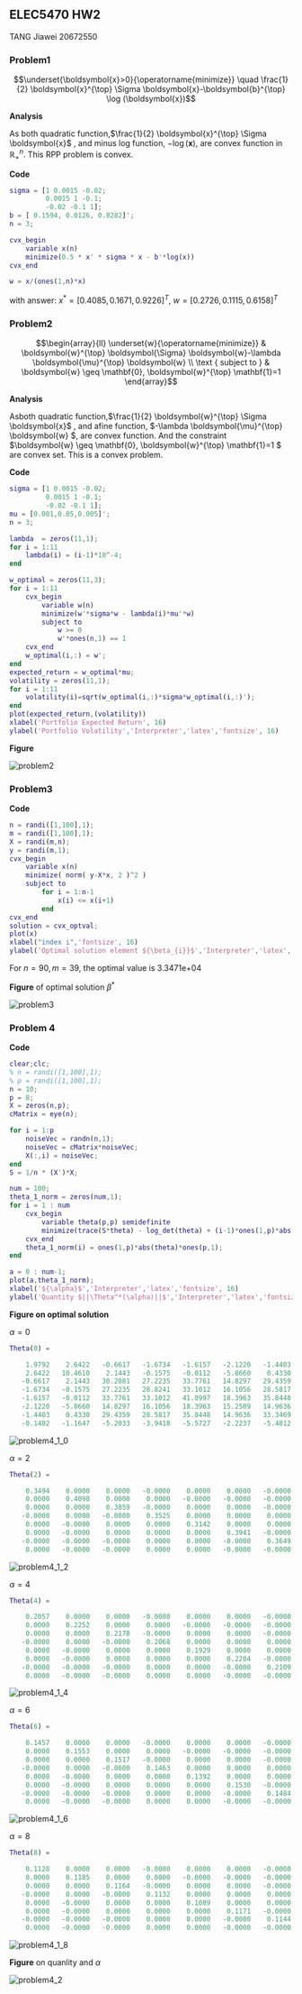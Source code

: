 ## ELEC5470 HW2

TANG Jiawei 20672550

### Problem1

$$\underset{\boldsymbol{x}>0}{\operatorname{minimize}} \quad \frac{1}{2} \boldsymbol{x}^{\top} \Sigma \boldsymbol{x}-\boldsymbol{b}^{\top} \log (\boldsymbol{x})$$

**Analysis**

As both quadratic function,$\frac{1}{2} \boldsymbol{x}^{\top} \Sigma \boldsymbol{x}$ , and minus log function, $-\log (\boldsymbol{x})$, are convex function in $\mathbb{R}^n_+$. This RPP problem is convex.

**Code**

```matlab
sigma = [1 0.0015 -0.02;
         0.0015 1 -0.1;
         -0.02 -0.1 1];
b = [ 0.1594, 0.0126, 0.8282]';
n = 3;

cvx_begin
    variable x(n)
    minimize(0.5 * x' * sigma * x - b'*log(x))
cvx_end

w = x/(ones(1,n)*x)
```

with answer: $x^* =[0.4085, 0.1671, 0.9226]^T$, $w = [0.2726, 0.1115, 0.6158]^T$



### Problem2

$$\begin{array}{ll}
\underset{w}{\operatorname{minimize}} & \boldsymbol{w}^{\top} \boldsymbol{\Sigma} \boldsymbol{w}-\lambda \boldsymbol{\mu}^{\top} \boldsymbol{w} \\
\text { subject to } & \boldsymbol{w} \geq \mathbf{0}, \boldsymbol{w}^{\top} \mathbf{1}=1
\end{array}$$

**Analysis**

Asboth quadratic function,$\frac{1}{2} \boldsymbol{w}^{\top} \Sigma \boldsymbol{x}$ , and afine function, $-\lambda \boldsymbol{\mu}^{\top} \boldsymbol{w} $, are convex function. And the constraint $\boldsymbol{w} \geq \mathbf{0}, \boldsymbol{w}^{\top} \mathbf{1}=1
$ are convex set. This is a convex problem.

**Code**

```matlab
sigma = [1 0.0015 -0.02;
         0.0015 1 -0.1;
         -0.02 -0.1 1];
mu = [0.001,0.05,0.005]';
n = 3;

lambda  = zeros(11,1);
for i = 1:11
    lambda(i) = (i-1)*10^-4;
end

w_optimal = zeros(11,3);
for i = 1:11
    cvx_begin
        variable w(n)
        minimize(w'*sigma*w - lambda(i)*mu'*w)
        subject to
            w >= 0
            w'*ones(n,1) == 1
    cvx_end 
    w_optimal(i,:) = w';
end
expected_return = w_optimal*mu;
volatility = zeros(11,1);
for i = 1:11
    volatility(i)=sqrt(w_optimal(i,:)*sigma*w_optimal(i,:)');
end
plot(expected_return,(volatility))
xlabel('Portfolio Expected Return', 16)
ylabel('Portfolio Volatility','Interpreter','latex','fontsize', 16)
```

**Figure**

![problem2](/home/jtangas/Documents/jiawei/04_github/ELEC5470_HW/HW2/script/problem2.png)

### Problem3

**Code**

```matlab
n = randi([1,100],1);
m = randi([1,100],1);
X = randi(m,n);
y = randi(m,1);
cvx_begin
    variable x(n)
    minimize( norm( y-X*x, 2 )^2 )
    subject to
        for i = 1:n-1
            x(i) <= x(i+1)
        end
cvx_end
solution = cvx_optval;
plot(x)
xlabel("index i",'fontsize', 16)
ylabel('Optimal solution element ${\beta_{i}}$','Interpreter','latex','fontsize', 16)
```

For $n=90, m=39$, the optimal value  is 3.3471e+04

**Figure** of optimal solution $\beta^*$

![problem3](/home/jtangas/Documents/jiawei/04_github/ELEC5470_HW/HW2/script/problem3.png)

### Problem 4

**Code**

```matlab
clear;clc;
% n = randi([1,100],1);
% p = randi([1,100],1);
n = 10;
p = 8;
X = zeros(n,p);
cMatrix = eye(n);

for i = 1:p
    noiseVec = randn(n,1);
    noiseVec = cMatrix*noiseVec;
    X(:,i) = noiseVec;
end
S = 1/n * (X')*X;

num = 100;
theta_1_norm = zeros(num,1);
for i = 1 : num
    cvx_begin
        variable theta(p,p) semidefinite
        minimize(trace(S*theta) - log_det(theta) + (i-1)*ones(1,p)*abs(theta)*ones(p,1))
    cvx_end
    theta_1_norm(i) = ones(1,p)*abs(theta)*ones(p,1);
end

a = 0 : num-1;
plot(a,theta_1_norm);
xlabel('${\alpha}$','Interpreter','latex','fontsize', 16)
ylabel('Quantity $||\Theta^*(\alpha)||$','Interpreter','latex','fontsize', 16)
```

**Figure on optimal solution**

$\alpha=0$

```matlab
Theta(0) =

    1.9792    2.6422   -0.6617   -1.6734   -1.6157   -2.1220   -1.4403   -0.1402
    2.6422   10.4610    2.1443   -0.1575   -0.0112   -5.8660    0.4330   -1.1647
   -0.6617    2.1443   30.2081   27.2235   33.7761   14.8297   29.4359   -5.2033
   -1.6734   -0.1575   27.2235   28.8241   33.1012   16.1056   28.5817   -3.9418
   -1.6157   -0.0112   33.7761   33.1012   41.0997   18.3963   35.8448   -5.5727
   -2.1220   -5.8660   14.8297   16.1056   18.3963   15.2509   14.9636   -2.2237
   -1.4403    0.4330   29.4359   28.5817   35.8448   14.9636   33.3469   -5.4812
   -0.1402   -1.1647   -5.2033   -3.9418   -5.5727   -2.2237   -5.4812    1.9783

```

![problem4_1_0](/home/jtangas/Documents/jiawei/04_github/ELEC5470_HW/HW2/script/problem4_1_0.png)

$\alpha=2$

```matlab
Theta(2) =

    0.3494    0.0000    0.0000   -0.0000    0.0000    0.0000   -0.0000    0.0000
    0.0000    0.4098    0.0000    0.0000   -0.0000   -0.0000   -0.0000   -0.0000
    0.0000    0.0000    0.3859   -0.0000    0.0000    0.0000   -0.0000   -0.0000
   -0.0000    0.0000   -0.0000    0.3525    0.0000    0.0000    0.0000    0.0000
    0.0000   -0.0000    0.0000    0.0000    0.3142    0.0000    0.0000    0.0000
    0.0000   -0.0000    0.0000    0.0000    0.0000    0.3941   -0.0000   -0.0000
   -0.0000   -0.0000   -0.0000    0.0000    0.0000   -0.0000    0.3649   -0.0000
    0.0000   -0.0000   -0.0000    0.0000    0.0000   -0.0000   -0.0000    0.2661

```

![problem4_1_2](/home/jtangas/Documents/jiawei/04_github/ELEC5470_HW/HW2/script/problem4_1_2.png)

$\alpha=4$

```matlab
Theta(4) =

    0.2057    0.0000    0.0000   -0.0000    0.0000    0.0000   -0.0000    0.0000
    0.0000    0.2252    0.0000    0.0000   -0.0000   -0.0000   -0.0000   -0.0000
    0.0000    0.0000    0.2178   -0.0000    0.0000    0.0000   -0.0000   -0.0000
   -0.0000    0.0000   -0.0000    0.2068    0.0000    0.0000    0.0000    0.0000
    0.0000   -0.0000    0.0000    0.0000    0.1929    0.0000    0.0000    0.0000
    0.0000   -0.0000    0.0000    0.0000    0.0000    0.2204   -0.0000   -0.0000
   -0.0000   -0.0000   -0.0000    0.0000    0.0000   -0.0000    0.2109   -0.0000
    0.0000   -0.0000   -0.0000    0.0000    0.0000   -0.0000   -0.0000    0.1737
```

![problem4_1_4](/home/jtangas/Documents/jiawei/04_github/ELEC5470_HW/HW2/script/problem4_1_4.png)

$\alpha=6$

```matlab
Theta(6) =

    0.1457    0.0000    0.0000   -0.0000    0.0000    0.0000   -0.0000    0.0000
    0.0000    0.1553    0.0000    0.0000   -0.0000   -0.0000   -0.0000   -0.0000
    0.0000    0.0000    0.1517   -0.0000    0.0000    0.0000   -0.0000   -0.0000
   -0.0000    0.0000   -0.0000    0.1463    0.0000    0.0000    0.0000    0.0000
    0.0000   -0.0000    0.0000    0.0000    0.1392    0.0000    0.0000    0.0000
    0.0000   -0.0000    0.0000    0.0000    0.0000    0.1530   -0.0000   -0.0000
   -0.0000   -0.0000   -0.0000    0.0000    0.0000   -0.0000    0.1484   -0.0000
    0.0000   -0.0000   -0.0000    0.0000    0.0000   -0.0000   -0.0000    0.1289

```

![problem4_1_6](/home/jtangas/Documents/jiawei/04_github/ELEC5470_HW/HW2/script/problem4_1_6.png)

$\alpha=8$

```matlab
Theta(8) =

    0.1128    0.0000    0.0000   -0.0000    0.0000    0.0000   -0.0000    0.0000
    0.0000    0.1185    0.0000    0.0000   -0.0000   -0.0000   -0.0000   -0.0000
    0.0000    0.0000    0.1164   -0.0000    0.0000    0.0000   -0.0000   -0.0000
   -0.0000    0.0000   -0.0000    0.1132    0.0000    0.0000    0.0000    0.0000
    0.0000   -0.0000    0.0000    0.0000    0.1089    0.0000    0.0000    0.0000
    0.0000   -0.0000    0.0000    0.0000    0.0000    0.1171   -0.0000   -0.0000
   -0.0000   -0.0000   -0.0000    0.0000    0.0000   -0.0000    0.1144   -0.0000
    0.0000   -0.0000   -0.0000    0.0000    0.0000   -0.0000   -0.0000    0.1025

```

![problem4_1_8](/home/jtangas/Documents/jiawei/04_github/ELEC5470_HW/HW2/script/problem4_1_8.png)



**Figure** on quanlity and $\alpha$ 

![problem4_2](/home/jtangas/Documents/jiawei/04_github/ELEC5470_HW/HW2/script/problem4_2.png)